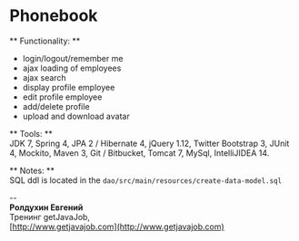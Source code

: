 # Phonebook 

** Functionality: **

+ login/logout/remember me
+ ajax loading of employees
+ ajax search  
+ display profile employee 
+ edit profile employee 
+ add/delete profile
+ upload and download avatar  

** Tools: **  
JDK 7, Spring 4, JPA 2 / Hibernate 4, jQuery 1.12, Twitter Bootstrap 3, JUnit 4, Mockito, Maven 3, Git / Bitbucket, Tomcat 7, MySql, IntelliJIDEA 14.  


** Notes: **  
SQL ddl is located in the `dao/src/main/resources/create-data-model.sql`

--  
**Ролдухин Евгений**  
Тренинг getJavaJob,   
[http://www.getjavajob.com](http://www.getjavajob.com)